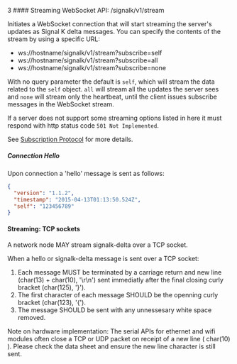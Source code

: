 3 #### Streaming WebSocket API: /signalk/v1/stream

Initiates a WebSocket connection that will start streaming the server's updates as Signal K delta messages. You can specify the contents of the stream by using a specific URL:

- ws://hostname/signalk/v1/stream?subscribe=self
- ws://hostname/signalk/v1/stream?subscribe=all
- ws://hostname/signalk/v1/stream?subscribe=none

With no query parameter the default is `self`, which will stream the data related to the `self` object. `all` will stream all the updates the server sees and `none` will stream only the heartbeat, until the client issues subscribe messages in the WebSocket stream.

If a server does not support some streaming options listed in here it must respond with http status code `501 Not Implemented`.

See [Subscription Protocol](subscription_protocol.html) for more details.

##### Connection Hello

Upon connection a 'hello' message is sent as follows:

```json
{
  "version": "1.1.2",
  "timestamp": "2015-04-13T01:13:50.524Z",
  "self": "123456789"
}
```

#### Streaming: TCP sockets

A network node MAY stream signalk-delta over a TCP socket.

When a hello or signalk-delta message is sent over a TCP socket:

1. Each message MUST be terminated by a carriage return and new line (char(13) + char(10), '\r\n') sent immediatly after the final closing curly bracket (char(125), '}').
2. The first character of each message SHOULD be the openning curly bracket (char(123), '{').
3. The message SHOULD be sent with any unnessesary white space removed.

Note on hardware implementation: The serial APIs for ethernet and wifi modules often close a TCP or UDP packet on receipt of a new line ( char(10) ). Please check the data sheet and ensure the new line character is still sent.
